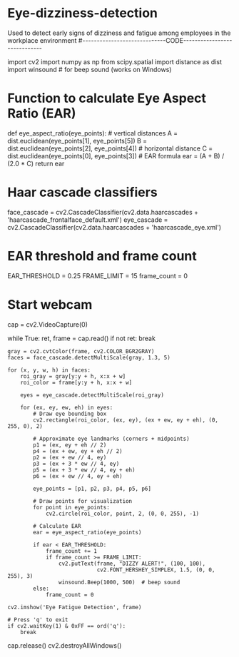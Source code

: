 # Eye-dizziness-detection
Used to detect early signs of dizziness and fatigue among employees in the workplace environment
#-----------------------------CODE-----------------------------

import cv2
import numpy as np
from scipy.spatial import distance as dist
import winsound  # for beep sound (works on Windows)


# Function to calculate Eye Aspect Ratio (EAR)
def eye_aspect_ratio(eye_points):
    # vertical distances
    A = dist.euclidean(eye_points[1], eye_points[5])
    B = dist.euclidean(eye_points[2], eye_points[4])
    # horizontal distance
    C = dist.euclidean(eye_points[0], eye_points[3])
    # EAR formula
    ear = (A + B) / (2.0 * C)
    return ear


# Haar cascade classifiers
face_cascade = cv2.CascadeClassifier(cv2.data.haarcascades + 'haarcascade_frontalface_default.xml')
eye_cascade = cv2.CascadeClassifier(cv2.data.haarcascades + 'haarcascade_eye.xml')

# EAR threshold and frame count
EAR_THRESHOLD = 0.25
FRAME_LIMIT = 15
frame_count = 0

# Start webcam
cap = cv2.VideoCapture(0)

while True:
    ret, frame = cap.read()
    if not ret:
        break

    gray = cv2.cvtColor(frame, cv2.COLOR_BGR2GRAY)
    faces = face_cascade.detectMultiScale(gray, 1.3, 5)

    for (x, y, w, h) in faces:
        roi_gray = gray[y:y + h, x:x + w]
        roi_color = frame[y:y + h, x:x + w]

        eyes = eye_cascade.detectMultiScale(roi_gray)

        for (ex, ey, ew, eh) in eyes:
            # Draw eye bounding box
            cv2.rectangle(roi_color, (ex, ey), (ex + ew, ey + eh), (0, 255, 0), 2)

            # Approximate eye landmarks (corners + midpoints)
            p1 = (ex, ey + eh // 2)
            p4 = (ex + ew, ey + eh // 2)
            p2 = (ex + ew // 4, ey)
            p3 = (ex + 3 * ew // 4, ey)
            p5 = (ex + 3 * ew // 4, ey + eh)
            p6 = (ex + ew // 4, ey + eh)

            eye_points = [p1, p2, p3, p4, p5, p6]

            # Draw points for visualization
            for point in eye_points:
                cv2.circle(roi_color, point, 2, (0, 0, 255), -1)

            # Calculate EAR
            ear = eye_aspect_ratio(eye_points)

            if ear < EAR_THRESHOLD:
                frame_count += 1
                if frame_count >= FRAME_LIMIT:
                    cv2.putText(frame, "DIZZY ALERT!", (100, 100),
                                cv2.FONT_HERSHEY_SIMPLEX, 1.5, (0, 0, 255), 3)
                    winsound.Beep(1000, 500)  # beep sound
            else:
                frame_count = 0

    cv2.imshow('Eye Fatigue Detection', frame)

    # Press 'q' to exit
    if cv2.waitKey(1) & 0xFF == ord('q'):
        break

cap.release()
cv2.destroyAllWindows()
